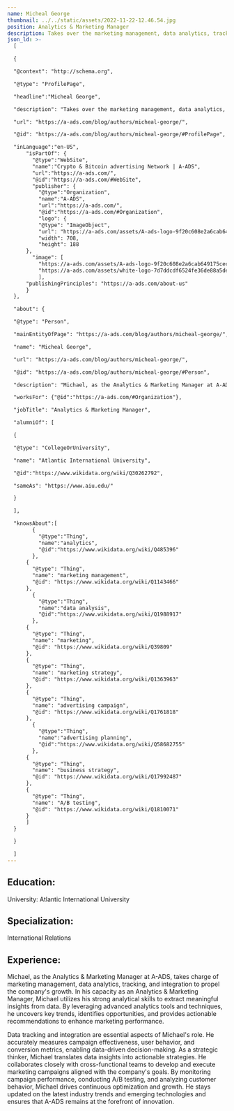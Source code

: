 ```yaml
---
name: Micheal George
thumbnail: ../../static/assets/2022-11-22-12.46.54.jpg
position: Analytics & Marketing Manager
description: Takes over the marketing management, data analytics, tracking, and integration
json_ld: >-
  [

  {

  "@context": "http://schema.org",

  "@type": "ProfilePage",

  "headline":"Micheal George",

  "description": "Takes over the marketing management, data analytics, tracking, and integration",

  "url": "https://a-ads.com/blog/authors/micheal-george/",

  "@id": "https://a-ads.com/blog/authors/micheal-george/#ProfilePage",

  "inLanguage":"en-US",
      "isPartOf": {
        "@type":"WebSite",
        "name":"Crypto & Bitcoin advertising Network | A-ADS",
        "url":"https://a-ads.com/",
        "@id":"https://a-ads.com/#WebSite",
        "publisher": {
          "@type":"Organization",
          "name":"A-ADS",
          "url":"https://a-ads.com/",
          "@id":"https://a-ads.com/#Organization",   
          "logo": {
          "@type": "ImageObject",
          "url": "https://a-ads.com/assets/A-ads-logo-9f20c608e2a6cab649175cec3c3976253264542bc7b570a5de64eb3e206b5935.svg",
          "width": 708,
          "height": 188
      },
  	    "image": [
          "https://a-ads.com/assets/A-ads-logo-9f20c608e2a6cab649175cec3c3976253264542bc7b570a5de64eb3e206b5935.svg",
          "https://a-ads.com/assets/white-logo-7d7ddcdf6524fe36de88a5de9e76e6c6a6401b5e78910c27c1f0e7213cdc97bb.svg"
          ],
  	  "publishingPrinciples": "https://a-ads.com/about-us"
      }
  },

  "about": {

  "@type": "Person",

  "mainEntityOfPage": "https://a-ads.com/blog/authors/micheal-george/",

  "name": "Micheal George",

  "url": "https://a-ads.com/blog/authors/micheal-george/",

  "@id": "https://a-ads.com/blog/authors/micheal-george/#Person",

  "description": "Michael, as the Analytics & Marketing Manager at A-ADS, takes charge of marketing management, data analytics, tracking, and integration to propel the company's growth. In his capacity as an Analytics & Marketing Manager, Michael utilizes his strong analytical skills to extract meaningful insights from data. By leveraging advanced analytics tools and techniques, he uncovers key trends, identifies opportunities, and provides actionable recommendations to enhance marketing performance. Data tracking and integration are essential aspects of Michael's role. He accurately measures campaign effectiveness, user behavior, and conversion metrics, enabling data-driven decision-making. As a strategic thinker, Michael translates data insights into actionable strategies. He collaborates closely with cross-functional teams to develop and execute marketing campaigns aligned with the company's goals. By monitoring campaign performance, conducting A/B testing, and analyzing customer behavior, Michael drives continuous optimization and growth. He stays updated on the latest industry trends and emerging technologies and ensures that A-ADS remains at the forefront of innovation.",

  "worksFor": {"@id":"https://a-ads.com/#Organization"},

  "jobTitle": "Analytics & Marketing Manager",

  "alumniOf": [

  {

  "@type": "CollegeOrUniversity",

  "name": "Atlantic International University",

  "@id":"https://www.wikidata.org/wiki/Q30262792",

  "sameAs": "https://www.aiu.edu/"

  }

  ],

  "knowsAbout":[
        {
          "@type":"Thing",
          "name":"analytics",
          "@id":"https://www.wikidata.org/wiki/Q485396"
        },
      {
        "@type": "Thing",
        "name": "marketing management",
        "@id": "https://www.wikidata.org/wiki/Q1143466"
      },
        {
          "@type":"Thing",
          "name":"data analysis",
          "@id":"https://www.wikidata.org/wiki/Q1988917"
        },
      {
        "@type": "Thing",
        "name": "marketing",
        "@id": "https://www.wikidata.org/wiki/Q39809"
      },	  
      {
        "@type": "Thing",
        "name": "marketing strategy",
        "@id": "https://www.wikidata.org/wiki/Q1363963"
      },
      {
        "@type": "Thing",
        "name": "advertising campaign",
        "@id": "https://www.wikidata.org/wiki/Q1761818"
      },
        {
          "@type":"Thing",
          "name":"advertising planning",
          "@id":"https://www.wikidata.org/wiki/Q58682755"
        },
      {
        "@type": "Thing",
        "name": "business strategy",
        "@id": "https://www.wikidata.org/wiki/Q17992487"
      },
      {
        "@type": "Thing",
        "name": "A/B testing",
        "@id": "https://www.wikidata.org/wiki/Q1810071"
      }
      ]
  }

  }

  ]
---
```

## Education: 

University: Atlantic International University 

## Specialization: 

International Relations

## Experience: 

Michael, as the Analytics & Marketing Manager at A-ADS, takes charge of marketing management, data analytics, tracking, and integration to propel the company's growth. In his capacity as an Analytics & Marketing Manager, Michael utilizes his strong analytical skills to extract meaningful insights from data. By leveraging advanced analytics tools and techniques, he uncovers key trends, identifies opportunities, and provides actionable recommendations to enhance marketing performance. 

Data tracking and integration are essential aspects of Michael's role. He accurately measures campaign effectiveness, user behavior, and conversion metrics, enabling data-driven decision-making. As a strategic thinker, Michael translates data insights into actionable strategies. He collaborates closely with cross-functional teams to develop and execute marketing campaigns aligned with the company's goals. By monitoring campaign performance, conducting A/B testing, and analyzing customer behavior, Michael drives continuous optimization and growth. He stays updated on the latest industry trends and emerging technologies and ensures that A-ADS remains at the forefront of innovation.